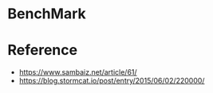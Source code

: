 # BenchMark

# Reference
- https://www.sambaiz.net/article/61/
- https://blog.stormcat.io/post/entry/2015/06/02/220000/